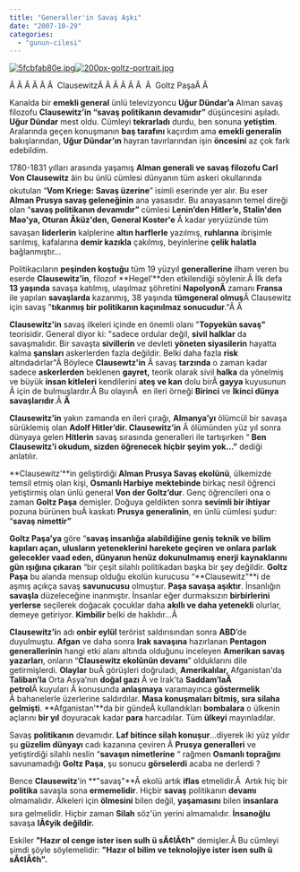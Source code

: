 ```yaml
---
title: "Generaller'in Savaş Aşkı"
date: "2007-10-29"
categories: 
  - "gunun-cilesi"
---
```


[![5fcbfab80e.jpg](/uploads/2007/11/5fcbfab80e.jpg)](/uploads/2007/11/5fcbfab80e.jpg "5fcbfab80e.jpg")[![200px-goltz-portrait.jpg](/uploads/2007/10/200px-goltz-portrait.jpg)](/uploads/2007/10/200px-goltz-portrait.jpg "200px-goltz-portrait.jpg")[](/uploads/2007/10/hooker1.jpg "hooker1.jpg")

Â Â Â Â Â Â  ClausewitzÂ Â Â Â Â Â  Â  Goltz PaşaÂ Â 

Kanalda bir **emekli general** ünlü televizyoncu **Uğur Dündar’a** Alman savaş filozofu **Clausewitz’in “savaş politikanın devamıdır”** düşüncesini aşıladı. **Uğur Dündar** mest oldu. Cümleyi **tekrarladı** durdu, ben sonuna **yetiştim**. Aralarında geçen konuşmanın **baş tarafını** kaçırdım ama **emekli generalin** bakışl[](/uploads/2007/10/200px-goltz-portrait.jpg "200px-goltz-portrait.jpg")arından, **Uğur Dündar’ın** hayran tavırlarından işin **öncesini** az çok fark edebildim.

1780-1831 yılları arasında yaşamış **Alman generali ve savaş filozofu Carl Von Clausewitz** âin bu ünlü cümlesi dünyanın tüm askeri okullarında okutulan “**Vom Kriege: Savaş üzerine**” isimli eserinde yer alır. Bu eser **Alman Prusya savaş geleneğinin** ana yasasıdır. Bu anayasanın temel direği olan [](/uploads/2007/10/200px-goltz-portrait.jpg "200px-goltz-portrait.jpg")“**savaş politikanın devamıdır”** cümlesi **Lenin’den Hitler’e, Stalin'den Mao'ya, Oturan Ãküz'den, General Koster'e** Â kadar yeryüzünde tüm savaşan **liderlerin** kalplerine **altın [](/uploads/2007/10/200px-goltz-portrait.jpg "200px-goltz-portrait.jpg")harflerle** yazılmış, **ruhlarına** ibrişimle sarılmış, kafalarına **demir kazıkla** çakılmış, beyinlerine **çelik halatla** bağlanmıştır...

Politikacıların **peşinden koştuğu** tüm 19 yüzyıl **generallerine** ilham veren bu eserde **Clausewitz’in**, filozof **Hegel’**den etkilendiği söylenir.Â İlk defa **13 yaşında** savaşa katılmış, ulaşılmaz şöhretini **NapolyonÂ** zamanı **Fransa** ile yapılan **savaşlarda** kazanmış, 38 yaşında **tümgeneral olmuş**Â Clausewitz için savaş "**tıkanmış bir politikanın kaçınılmaz sonucudur**."Â Â 

**Clausewitz'in** savaş ilkeleri içinde en önemli olanı "**Topyekün savaş"** teorisidir. General diyor ki: "sadece ordular değil, **sivil halklar** da savaşmalıdır. Bir savaşta **sivillerin** ve devleti **yöneten siyasilerin** hayatta kalma **şansları** askerlerden fazla değildir. Belki daha fazla **risk** altındadırlar"Â Böylece **Clausewtz'in** Â savaş **tarzında** o zaman kadar sadece **askerlerden** beklenen **gayret,** teorik olarak sivil **halka** da yönelmiş ve büyük **insan kitleleri** kendilerini **ateş ve kan** dolu birÂ **gayya** kuyusunun Â için de bulmuşlardır.Â Bu olayınÂ  en ileri örneği **Birinci** ve **İkinci dünya savaşlarıdır**.Â **Â** 

**Clausewitz’in** yakın zamanda en ileri çırağı, **Almanya’yı** ölümcül bir savaşa sürüklemiş olan **Adolf Hitler’dir. Clausewitz’in** Â ölümünden yüz yıl sonra dünyaya gelen **Hitlerin** savaş sırasında generalleri ile tartışırken “ **Ben Clausewitz’i okudum, sizden öğrenecek hiçbir şeyim yok…”** dediği anlatılır.

**Clausewitz’**in geliştirdiği **Alman Prusya Savaş ekolünü**, ülkemizde temsil etmiş olan kişi, **Osmanlı Harbiye mektebinde** birkaç nesil öğrenci yetiştirmiş olan ünlü general **Von der Goltz’dur**. Genç öğrencileri ona o zaman **Goltz Paşa** demişler. Doğuya geldikten sonra **sevimli bir ihtiyar** pozuna bürünen buÂ kaskatı **Prusya generalinin**, en ünlü cümlesi şudur: “**savaş nimettir”**

**Goltz Paşa’ya** göre “**savaş insanlığa alabildiğine geniş teknik ve bilim kapıları açan, ulusların yeteneklerini harekete geçiren ve onlara parlak gelecekler vaad eden, dünyanın henüz dokunulmamış enerji kaynaklarını gün ışığına çıkaran** “bir çeşit silahlı politikadan başka bir şey değildir. **Goltz Paşa** bu alanda mensup olduğu ekolün kurucusu “**Clausewitz"**i de aşmış açıkça savaş **savunucusu** olmuştur. **Paşa savaşa aşıktır**. İnsanlığın **savaşla** düzeleceğine inanmıştır. İnsanlar eğer durmaksızın **birbirlerini yerlerse** seçilerek doğacak çocuklar daha **akıllı ve daha yetenekli** olurlar, demeye getiriyor. **Kimbilir** belki de haklıdır…Â 

**Clausewitz’i**n adı **onbir eylül** terörist saldırısından sonra **ABD**’de duyulmuştu. **Afgan** ve daha sonra **Irak savaşına** hazırlanan **Pentagon generallerinin** hangi etki alanı altında olduğunu inceleyen **Amerikan savaş yazarları**, onların “**Clausewitz ekolünün devamı**” olduklarını dile getirmişlerdi. **Olaylar** buÂ görüşleri doğruladı, **Amerikalılar,** Afganistan'da **Taliban’la** Orta Asya’nın **doğal gazı** Â ve Irak'ta **Saddam’laÂ  petrol**Â kuyuları Â konusunda **anlaşmaya** varamayınca **göstermelik** Â bahanelerle üzerlerine saldırdılar. **Masa konuşmaları bitmiş, sıra silaha gelmişti**. **Afganistan’**da bir gündeÂ kullandıkları **bombalara** o ülkenin açlarını **bir yıl** doyuracak kadar **para** harcadılar. Tüm **ülkeyi** mayınladılar.

Savaş **politikanın** devamıdır. **Laf bitince silah konuşur**…diyerek iki yüz yıldır şu **güzelim dünyayı** cadı kazanına çeviren Â **Prusya generalleri** ve yetiştirdiği silahlı neslin “**savaşın nimetlerine** “ rağmen **Osmanlı toprağını** savunamadığı **Goltz Paşa**, şu sonucu **görselerdi** acaba ne derlerdi ?

Bence **Clausewitz**'in **"savaş"**Â ekolü artık **iflas** etmelidir.Â  Artık hiç bir **politika** savaşla sona **ermemelidir**. Hiçbir **savaş** politikanın **devamı** olmamalıdır. Ãlkeleri için **ölmesini** bilen değil, **yaşamasını** bilen **insanlara** sıra gelmelidir. Hiçbir zaman **Silah** söz'ün yerini almamalıdır. **İnsanoğlu** savaşa **lÃ¢yik değildir.**

Eskiler **"Hazır ol cenge ister isen sulh ü sÃ¢lÃ¢h"** demişler.Â Bu cümleyi şimdi şöyle söylemelidir: **"Hazır ol bilim ve teknolojiye ister isen sulh ü sÃ¢lÃ¢h".**
